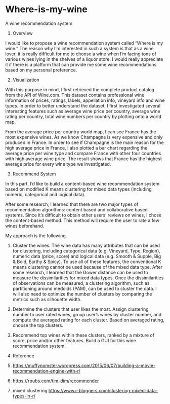 # Where-is-my-wine
A wine recommendation system

1. Overview

I would like to propose a wine recommendation system called “Where is my wine.” The reason why I’m interested in such a system is that as a wine lover, it is really difficult for me to choose a wine when I’m facing tons of various wines lying in the shelves of a liquor store. I would really appreciate it if there is a platform that can provide me some wine recommendations based on my personal preference.

2. Visualization

With this purpose in mind, I first retrieved the complete product catalog from the API of Wine.com. This dataset contains professional wine information of prices, ratings, labels, appellation info, vineyard info and wine types. In order to better understand the dataset, I first investigated several interesting features such as average wine price per country, average wine rating per country, total wine numbers per country by plotting onto a world map.

From the average price per country world map, I can see France has the most expensive wines. As we know Champagne is very expensive and only produced in France. In order to see if Champagne is the main reason for the high average price in France, I also plotted a bar chart regarding the average price per wine type and compare France with other four countries with high average wine price. The result shows that France has the highest average price for every wine type we investigated.

3. Recommend System

In this part, I’d like to build a content-based wine recommendation system based on modified K means clustering for mixed data types (including numeric, categorical and logical data).

After some research, I learned that there are two major types of recommendation algorithms: content based and collaborative based systems. Since it’s difficult to obtain other users’ reviews on wines, I chose the content-based method. This method will require the user to rate a few wines beforehand. 

My approach is the following.
1.	Cluster the wines. The wine data has many attributes that can be used for clustering, including categorical data (e.g. Vineyard, Type, Region), numeric data (price, score) and logical data (e.g. Smooth & Supple, Big & Bold, Earthy & Spicy). To use all of these features, the conventional K means clustering cannot be used because of the mixed data type. After some research, I learned that the Gower distance can be used to measure the dissimilarities for mixed data types. Once the dissimilarities of observations can be measured, a clustering algorithm, such as partitioning around medoids (PAM), can be used to cluster the data. I will also need to optimize the number of clusters by comparing the metrics such as silhouette width. 
2.	Determine the clusters that user likes the most. Assign clustering number to user rated wines, group user’s wines by cluster number, and compute the averaged rating for each cluster. Based on averaged rating, choose the top clusters.
3.	Recommend top wines within these clusters, ranked by a mixture of score, price and/or other features. 
Build a GUI for this wine recommendation system.

4. Reference

1. https://muffynomster.wordpress.com/2015/06/07/building-a-movie-recommendation-engine-with-r/
2. https://rpubs.com/tim-dim/recommender
3. mixed clustering https://www.r-bloggers.com/clustering-mixed-data-types-in-r/
